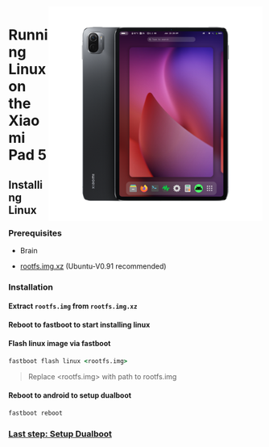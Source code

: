 <img align="right" src="../../assets/nabu.png" width="425" alt="Linux Running On A Xiaomi Pad 5">


# Running Linux on the Xiaomi Pad 5

## Installing Linux

### Prerequisites
- Brain
  
- [rootfs.img.xz](https://mega.nz/folder/CVMGEAiB#7oazR3wpkKdAH2eZChtRTg) (Ubuntu-V0.91 recommended)

### Installation

#### Extract `rootfs.img` from `rootfs.img.xz`

#### Reboot to fastboot to start installing linux

#### Flash linux image via fastboot
```cmd
fastboot flash linux <rootfs.img>
```
> Replace <rootfs.img> with path to rootfs.img

#### Reboot to android to setup dualboot
```sh
fastboot reboot
```

### [Last step: Setup Dualboot](dualboot-en.md)
